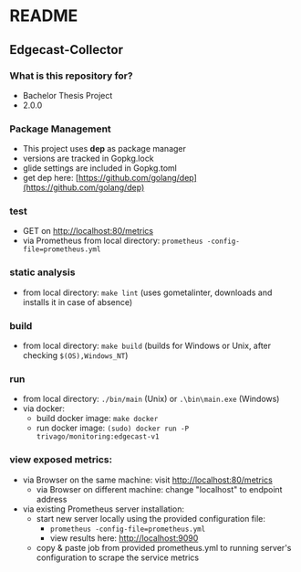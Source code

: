 # README #

## Edgecast-Collector

### What is this repository for? ###

* Bachelor Thesis Project
* 2.0.0

### Package Management
* This project uses **dep** as package manager
* versions are tracked in Gopkg.lock
* glide settings are included in Gopkg.toml
* get dep here: [https://github.com/golang/dep](https://github.com/golang/dep)

### test
- GET on [http://localhost:80/metrics](http://localhost:80/metrics)
- via Prometheus from local directory: ```prometheus -config-file=prometheus.yml```

### static analysis
- from local directory: ```make lint``` (uses gometalinter, downloads and installs it in case of absence)

### build
- from local directory: ```make build``` (builds for Windows or Unix, after checking ```$(OS),Windows_NT```)

### run
- from local directory: ```./bin/main``` (Unix) or ```.\bin\main.exe``` (Windows)
- via docker: 
    + build docker image: ```make docker```
    + run docker image: ```(sudo) docker run -P trivago/monitoring:edgecast-v1```
    
### view exposed metrics:
- via Browser on the same machine: visit [http://localhost:80/metrics](http://localhost:80/metrics)
    + via Browser on different machine: change "localhost" to endpoint address
- via existing Prometheus server installation: 
    + start new server locally using the provided configuration file:
        * ```prometheus -config-file=prometheus.yml```
        * view results here: [http://localhost:9090](http://localhost:9090)
    + copy & paste job from provided prometheus.yml to running server's configuration to scrape the service metrics
